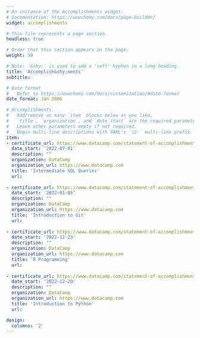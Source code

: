 ```yaml
---
# An instance of the Accomplishments widget.
# Documentation: https://wowchemy.com/docs/page-builder/
widget: accomplishments

# This file represents a page section.
headless: true

# Order that this section appears on the page.
weight: 50

# Note: `&shy;` is used to add a 'soft' hyphen in a long heading.
title: 'Accomplish&shy;ments'
subtitle:

# Date format
#   Refer to https://wowchemy.com/docs/customization/#date-format
date_format: Jan 2006

# Accomplishments.
#   Add/remove as many `item` blocks below as you like.
#   `title`, `organization`, and `date_start` are the required parameters.
#   Leave other parameters empty if not required.
#   Begin multi-line descriptions with YAML's `|2-` multi-line prefix.
item:
- certificate_url: https://www.datacamp.com/statement-of-accomplishment/course/e900a6ed9b0087278a3bb6b31d96088f9014cba1
  date_start: '2022-07-01'
  description: ""
  organization: DataCamp
  organization_url: https://www.datacamp.com
  title: 'Intermediate SQL Queries'
  url: 
  
- certificate_url: https://www.datacamp.com/statement-of-accomplishment/course/fadf1d0f2cf6cb3a836c50f30e5653a80203a590
  date_start: '2022-01-05'
  description: ""
  organization: DataCamp
  organization_url: https://www.datacamp.com
  title: 'Introduction to Git'
  url: 
  
- certificate_url: https://www.datacamp.com/statement-of-accomplishment/track/30bc27dd12a72d6d1b740e6db51af37e88b4fe02
  date_start: '2022-12-23'
  description: ""
  organization: DataCamp
  organization_url: https://www.datacamp.com
  title: 'R Programming'
  url: 
  
- certificate_url: https://www.datacamp.com/statement-of-accomplishment/course/12782ff7b01eafa1f42e5686cca55d55ba04a126
  date_start: '2022-12-20'
  description: ""
  organization: DataCamp
  organization_url: https://www.datacamp.com
  title: 'Introduction to Python'
  url:

design:
  columns: '2' 
---
```

